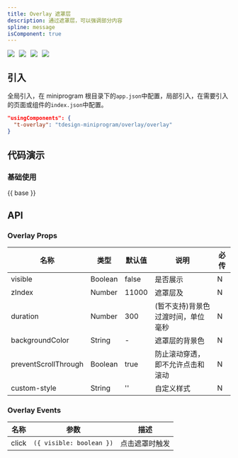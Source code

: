 ```yaml
---
title: Overlay 遮罩层
description: 通过遮罩层，可以强调部分内容
spline: message
isComponent: true
---
```


<span class="coverages-badge" style="margin-right: 10px"><img src="https://img.shields.io/badge/coverages%3A%20lines-100%25-blue" /></span><span class="coverages-badge" style="margin-right: 10px"><img src="https://img.shields.io/badge/coverages%3A%20functions-100%25-blue" /></span><span class="coverages-badge" style="margin-right: 10px"><img src="https://img.shields.io/badge/coverages%3A%20statements-100%25-blue" /></span><span class="coverages-badge" style="margin-right: 10px"><img src="https://img.shields.io/badge/coverages%3A%20branches-100%25-blue" /></span>
## 引入

全局引入，在 miniprogram 根目录下的`app.json`中配置，局部引入，在需要引入的页面或组件的`index.json`中配置。

```json
"usingComponents": {
  "t-overlay": "tdesign-miniprogram/overlay/overlay"
}
```

## 代码演示

### 基础使用

{{ base }}

## API

### Overlay Props

名称 | 类型 | 默认值 | 说明 | 必传
-- | -- | -- | -- | --
visible | Boolean | false | 是否展示 | N
zIndex | Number | 11000 | 遮罩层及 | N
duration | Number | 300 | (暂不支持)背景色过渡时间，单位毫秒 | N
backgroundColor | String | - | 遮罩层的背景色 | N
preventScrollThrough | Boolean | true | 防止滚动穿透，即不允许点击和滚动 | N
custom-style | String | '' | 自定义样式 | N

### Overlay Events

名称 | 参数 | 描述
-- | -- | --
click | `({ visible: boolean })` | 点击遮罩时触发

